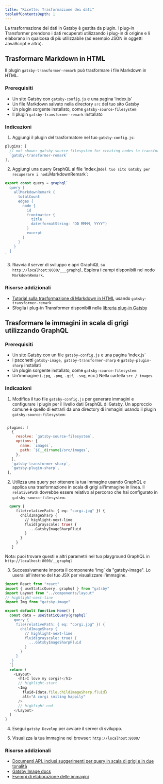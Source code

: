 ```yaml
---
title: "Ricette: Trasformazione dei dati"
tableOfContentsDepth: 1
---
```


La trasformazione dei dati in Gatsby è gestita da plugin. I plug-in Transformer prendono i dati recuperati utilizzando i plug-in di origine e li elaborano in qualcosa di più utilizzabile (ad esempio JSON in oggetti JavaScript e altro).

## Trasformare Markdown in HTML

Il plugin `gatsby-transformer-remark` può trasformare i file Markdown in HTML.

### Prerequisiti

- Un sito Gatsby con `gatsby-config.js` e una pagina ʻindex.js`
- Un file Markdown salvato nella directory `src` del tuo sito Gatsby
- Un plugin sorgente installato, come `gatsby-source-filesystem`
- Il plugin `gatsby-transformer-remark` installato

### Indicazioni

1. Aggiungi il plugin del trasformatore nel tuo `gatsby-config.js`:

```js:title=gatsby-config.js
plugins: [
  // not shown: gatsby-source-filesystem for creating nodes to transform
  `gatsby-transformer-remark`
],
```

2. Aggiungi una query GraphQL al file ʻindex.js`del tuo sito Gatsby per recuperare i nodi`MarkdownRemark`:

```jsx:title=src/pages/index.js
export const query = graphql`
  query {
    allMarkdownRemark {
      totalCount
      edges {
        node {
          id
          frontmatter {
            title
            date(formatString: "DD MMMM, YYYY")
          }
          excerpt
        }
      }
    }
  }
`
```

3. Riavvia il server di sviluppo e apri GraphiQL su `http://localhost:8000/___graphql`. Esplora i campi disponibili nel nodo `MarkdownRemark`.

### Risorse addizionali

- [Tutorial sulla trasformazione di Markdown in HTML](/tutorial/part-six/#transformer-plugins) usando `gatsby-transformer-remark`
- Sfoglia i plug-in Transformer disponibili nella [libreria plug-in Gatsby](/plugins/?=transformer)

## Trasformare le immagini in scala di grigi utilizzando GraphQL

### Prerequisiti

- Un [sito Gatsby](/docs/quick-start) con un file `gatsby-config.js` e una pagina ʻindex.js`
- I pacchetti `gatsby-image`,` gatsby-transformer-sharp` e `gatsby-plugin-sharp` installati
- Un plugin sorgente installato, come `gatsby-source-filesystem`
- Un'immagine (`.jpg`,` .png`, `.gif`,` .svg`, ecc.) Nella cartella `src / images`

### Indicazioni

1. Modifica il tuo file `gatsby-config.js` per generare immagini e configurare i plugin per il livello dati GraphQL di Gatsby. Un approccio comune è quello di estrarli da una directory di immagini usando il plugin `gatsby-source-filesystem`:

```javascript:title=gatsby-config.js

 plugins: [
   {
     resolve: `gatsby-source-filesystem`,
     options: {
       name: `images`,
       path: `${__dirname}/src/images`,
     },
   },
   `gatsby-transformer-sharp`,
   `gatsby-plugin-sharp`,
 ],
```

2. Utilizza una query per ottenere la tua immagine usando GraphQL e applica una trasformazione in scala di grigi all'immagine in linea. Il `relativePath` dovrebbe essere relativo al percorso che hai configurato in` gatsby-source-filesystem`.

```graphql
  query {
     file(relativePath: { eq: "corgi.jpg" }) {
       childImageSharp {
         // highlight-next-line
         fluid(grayscale: true) {
           ...GatsbyImageSharpFluid
         }
       }
     }
   }
```

Nota: puoi trovare questi e altri parametri nel tuo playground GraphQL in `http://localhost:8000/__graphql`

3. Successivamente importa il componente ʻImg` da "gatsby-image". Lo userai all'interno del tuo JSX per visualizzare l'immagine.

```jsx:title=src/pages/index.js
import React from "react"
import { useStaticQuery, graphql } from "gatsby"
import Layout from "../components/layout"
// highlight-next-line
import Img from "gatsby-image"

export default function Home() {
  const data = useStaticQuery(graphql`
    query {
     file(relativePath: { eq: "corgi.jpg" }) {
       childImageSharp {
         // highlight-next-line
         fluid(grayscale: true) {
           ...GatsbyImageSharpFluid
         }
       }
     }
   }
  `)
  return (
    <Layout>
      <h1>I love my corgi!</h1>
      // highlight-start
      <Img
        fluid={data.file.childImageSharp.fluid}
        alt="A corgi smiling happily"
      />
      // highlight-end
    </Layout>
  )
}
```

4. Esegui `gatsby Develop` per avviare il server di sviluppo.

5. Visualizza la tua immagine nel browser: `http://localhost:8000/`

### Risorse addizionali

- [Documenti API, inclusi suggerimenti per query in scala di grigi e in due tonalità](/docs/gatsby-image/#shared-query-parameters)
- [Gatsby Image docs](/docs/gatsby-image/)
- [Esempi di elaborazione delle immagini](https://github.com/gatsbyjs/gatsby/tree/master/examples/image-processing)
